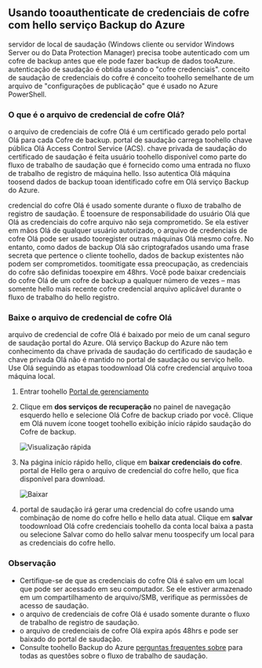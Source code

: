 ## <a name="using-vault-credentials-tooauthenticate-with-hello-azure-backup-service"></a>Usando tooauthenticate de credenciais de cofre com hello serviço Backup do Azure
servidor de local de saudação (Windows cliente ou servidor Windows Server ou do Data Protection Manager) precisa toobe autenticado com um cofre de backup antes que ele pode fazer backup de dados tooAzure. autenticação de saudação é obtida usando o "cofre credenciais". conceito de saudação de credenciais do cofre é conceito toohello semelhante de um arquivo de "configurações de publicação" que é usado no Azure PowerShell.

### <a name="what-is-hello-vault-credential-file"></a>O que é o arquivo de credencial de cofre Olá?
o arquivo de credenciais de cofre Olá é um certificado gerado pelo portal Olá para cada Cofre de backup. portal de saudação carrega toohello chave pública Olá Access Control Service (ACS). chave privada de saudação do certificado de saudação é feita usuário toohello disponível como parte do fluxo de trabalho de saudação que é fornecido como uma entrada no fluxo de trabalho de registro de máquina hello. Isso autentica Olá máquina toosend dados de backup tooan identificado cofre em Olá serviço Backup do Azure.

credencial do cofre Olá é usado somente durante o fluxo de trabalho de registro de saudação. É tooensure de responsabilidade do usuário Olá que Olá as credenciais do cofre arquivo não seja comprometido. Se ela estiver em mãos Olá de qualquer usuário autorizado, o arquivo de credenciais de cofre Olá pode ser usado tooregister outras máquinas Olá mesmo cofre. No entanto, como dados de backup Olá são criptografados usando uma frase secreta que pertence o cliente toohello, dados de backup existentes não podem ser comprometidos. toomitigate essa preocupação, as credenciais do cofre são definidas tooexpire em 48hrs. Você pode baixar credenciais do cofre Olá de um cofre de backup a qualquer número de vezes – mas somente hello mais recente cofre credencial arquivo aplicável durante o fluxo de trabalho do hello registro.

### <a name="download-hello-vault-credential-file"></a>Baixe o arquivo de credencial de cofre Olá
arquivo de credencial de cofre Olá é baixado por meio de um canal seguro de saudação portal do Azure. Olá serviço Backup do Azure não tem conhecimento da chave privada de saudação do certificado de saudação e chave privada Olá não é mantido no portal de saudação ou serviço hello. Use Olá seguindo as etapas toodownload Olá cofre credencial arquivo tooa máquina local.

1. Entrar toohello [Portal de gerenciamento](https://manage.windowsazure.com/)
2. Clique em **dos serviços de recuperação** no painel de navegação esquerdo hello e selecione Olá Cofre de backup criado por você. Clique em Olá nuvem ícone tooget toohello exibição início rápido saudação do Cofre de backup.
   
   ![Visualização rápida](./media/backup-download-credentials/quickview.png)
3. Na página início rápido hello, clique em **baixar credenciais do cofre**. portal de Hello gera o arquivo de credencial do cofre hello, que fica disponível para download.
   
   ![Baixar](./media/backup-download-credentials/downloadvc.png)
4. portal de saudação irá gerar uma credencial do cofre usando uma combinação de nome do cofre hello e hello data atual. Clique em **salvar** toodownload Olá cofre credenciais toohello da conta local baixa a pasta ou selecione Salvar como do hello salvar menu toospecify um local para as credenciais do cofre hello.

### <a name="note"></a>Observação
* Certifique-se de que as credenciais do cofre Olá é salvo em um local que pode ser acessado em seu computador. Se ele estiver armazenado em um compartilhamento de arquivo/SMB, verifique as permissões de acesso de saudação.
* o arquivo de credenciais de cofre Olá é usado somente durante o fluxo de trabalho de registro de saudação.
* o arquivo de credenciais de cofre Olá expira após 48hrs e pode ser baixado do portal de saudação.
* Consulte toohello Backup do Azure [perguntas frequentes sobre](../articles/backup/backup-azure-backup-faq.md) para todas as questões sobre o fluxo de trabalho de saudação.

